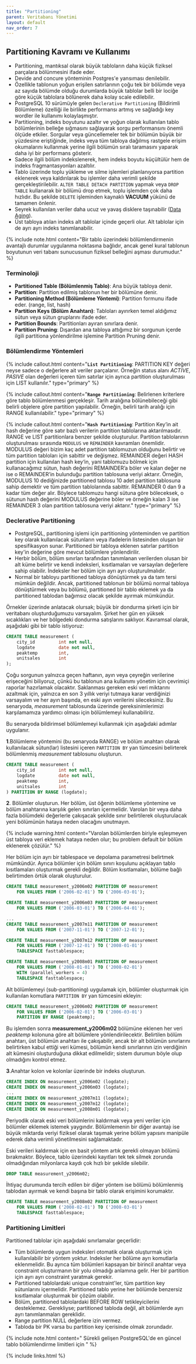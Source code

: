 ```yaml
---
title: "Partitioning"
parent: Veritabanı Yönetimi
layout: default
nav_order: 7
--- 
```


## Partitioning Kavramı ve Kullanımı

- Partitioning, mantıksal olarak büyük tabloların daha küçük fiziksel parçalara bölünmesini ifade eder.
- Devide and concure yönteminin Postgres'e yansıması denilebilir.
- Özellikle tablonun yoğun erişilen satırlarının çoğu tek bir bölümde veya az sayıda bölümde olduğu durumlarda büyük tablolar belli bir lociğe göre küçük tablolara bölünerek daha kolay scale edilebilir.
- PostgreSQL 10 sürümüyle gelen `Declerative Partitioning` (Bildirimli Bölümleme) özelliği ile birlikte performansı artmış ve sağladığı key wordler ile kullanımı kolaylaşmıştır.
- Partitioning, indeks boyutunu azaltır ve yoğun olarak kullanılan tablo bölümlerinin belleğe sığmasını sağlayarak sorgu performansını önemli ölçüde etkiler. Sorgular veya güncellemeler tek bir bölümün büyük bir yüzdesine eriştiğinde, indeks veya tüm tabloya dağılmış rastgele erişim okumalarını kullanmak yerine ilgili bölümün sıralı taramasını yaparak daha iyi bir performans gösterir.
- Sadece ilgili bölüm indekslenerek, hem indeks boyutu küçültülür hem de indeks fragmantasyonları azaltılır.
- Tablo üzerinde toplu yükleme ve silme işlemleri planlanıyorsa partition eklenerek veya kaldırılarak bu işlemler daha verimli şekilde gerçekleştirilebilir. ``ALTER TABLE DETACH PARTITION`` yapmak veya ``DROP TABLE`` kullanarak bir bölümü drop etmek, toplu işlemden çok daha hızlıdır. Bu şekilde `DELETE` işleminden kaynaklı **VACUUM** yükünü de tamamen önlenir.
- Seyrek kullanılan veriler daha ucuz ve yavaş disklere taşınabilir ([Data Aging](mydoc_data_aging.html)).
- Üst tabloya atılan indeks alt tablolar içinde geçerli olur. Alt tablolar için de ayrı ayrı indeks tanımlanabilir.

{% include note.html content="Bir tablo üzerindeki bölümlendirmenin avantajlı durumlar uygulanma noktasına bağlıdır, ancak genel kural tablonun boyutunun veri tabanı sunucusunun fiziksel belleğini aşması durumudur." %}

### Terminoloji

- **Partitioned Table (Bölümlenmiş Tablo)**: Ana büyük tabloya denir.
- **Partition**: Partition edilmiş tablonun her bir bölümüne denir.
- **Partitioning Method (Bölümleme Yöntemi)**: Partition formunu ifade eder. (range, list, hash)
- **Partition Keys (Bölüm Anahtarı)**: Tabloları ayırırken temel aldığımız sütun veya sütun gruplarını ifade eder.
- **Partition Bounds**: Partitionları ayıran sınırlara denir.
- **Partition Pruning**: Dışardan ana tabloya attığımız bir sorgunun içerde ilgili partitiona yönlendirilme işlemine Partition Pruning denir.

### Bölümlendirme Yöntemleri

{% include callout.html content="**`List Partitioning`**: PARTITION KEY değeri neyse sadece o değerlere ait veriler parçalanır. Örneğin status alanı *ACTIVE*, *PASIVE* olan değerleri içeren tüm satırlar için ayrıca partition oluşturulması için LIST kullanılır." type="primary" %}

{% include callout.html content="**`Range Partitioning`**: Belirlenen kriterlere göre tablo bölümlenmesi gerçekleşir. Tarih aralığına bölünebileceği gibi belirli objelere göre partition yapılabilir. Örneğin, belirli tarih aralığı için RANGE kullanılabilir." type="primary" %}

{% include callout.html content="**`Hash Partitioning`**: Partition Key’in ait hash değerine göre satır bazlı verilerin partition tablolarına aktarılmasıdır. RANGE ve LIST partitionlara benzer şekilde oluşturulur. Partition tablolarının oluşturulması sırasında `MODULUS` ve `REMAINDER` kavramları önemlidir. MODULUS değeri bizim kaç adet partition tablomuzun olduğunu belirtir ve tüm partition tabloları için sabittir ve değişmez. REMAINDER değeri HASH partition için kullanılan hash key‘in, yani tablomuzu bölmek için kullanacağımız sütun, hash değerini REMAINDER’a böler ve kalan değer ne ise o REMAINDER’in bulunduğu partition tablosuna veriyi aktarır. Örneğin, MODULUS 10 dediğinizde partitioned tablosu 10 adet partition tablosuna sahip demektir ve tüm partition tablolarında sabittir. REMAINDER 0 dan 9 a kadar tüm değer alır. Böylece tablomuzu hangi sütuna göre böleceksek, o sütunun hash değerini MODULUS değerine böler ve örneğin kalan 3 ise REMAINDER 3 olan partition tablosuna veriyi aktarır." type="primary" %}

### Declerative Partitioning

- PostgreSQL, partitioning işlemi için partitioning yönteminden ve partition key olarak kullanılacak sütunların veya ifadelerin listesinden oluşan bir spesifikasyon sunar. Partitioned bir tabloya eklenen satırlar partition key'in değerine göre mevcut bölümlere yönlendirilir.
- Herbir bölüm, bölüm sınırları tarafından tanımlanan verilerden olusan bir alt küme belirtir ve kendi indeksleri, kısıtlamaları ve varsayılan değerlere sahip olabilir. İndeksler her bölüm için ayrı ayrı oluşturulmalıdır.
- Normal bir tabloyu partitioned tabloya dönüştürmek ya da tam tersi mümkün değildir. Ancak, partitioned tablonun bir bölümü normal tabloya dönüştürmek veya bu bölümü, partitioned bir tablo eklemek ya da partitioned tablodan bağımsız olacak şekilde ayırmak mümkündür.

Örnekler üzerinde anlatacak olursak; büyük bir dondurma şirketi için bir veritabanı oluşturduğumuzu varsayalım. Şirket her gün en yüksek sıcaklıkları ve her bölgedeki dondurma satışlarını saklıyor. Kavramsal olarak, aşağıdaki gibi bir tablo istiyoruz:

```sql
CREATE TABLE measurement (
    city_id         int not null,
    logdate         date not null,
    peaktemp        int,
    unitsales       int
);
```

Çoğu sorgunun yalnızca geçen haftanın, ayın veya çeyreğin verilerine erişeceğini biliyoruz, çünkü bu tablonun ana kullanımı yönetim için çevrimiçi raporlar hazırlamak olacaktır. Saklanması gereken eski veri miktarını azaltmak için, yalnızca en son 3 yıllık veriyi tutmaya karar verdiğinizi varsayalım ve her ayın başında, en eski ayın verilerini sileceksiniz. Bu senaryoda, *measurement* tablosunda üzerinde gereksinimlerimizi karşılamamıza yardımcı olması için bölümlemeyi kullanabiliriz.

Bu senaryoda bildirimsel bölümlemeyi kullanmak için aşağıdaki adımlar uygulanır.

**1**.Bölümleme yöntemini (bu senaryoda RANGE) ve bölüm anahtarı olarak kullanılacak sütun(lar) listesini içeren ``PARTITION BY`` yan tümcesini belirterek bölümlenmiş *measurement* tablosunu oluşturun.

```sql
CREATE TABLE measurement (
    city_id         int not null,
    logdate         date not null,
    peaktemp        int,
    unitsales       int
) PARTITION BY RANGE (logdate);
```

**2**. Bölümler oluşturun. Her bölüm, üst öğenin bölümleme yöntemine ve bölüm anahtarına karşılık gelen sınırları içermelidir. Varolan bir veya daha fazla bölümdeki değerlerle çakışacak şekilde sınır belirtilerek oluşturulacak yeni bölümünün hataya neden olacağını unutmayın.

{% include warning.html content="Varolan bölümlerden biriyle eşleşmeyen üst tabloya veri eklemek hataya neden olur; bu problem default bir bölüm eklenerek çözülür." %}

Her bölüm için ayrı bir tablespace ve depolama parametresi belirtmek mümkündür. Ayrıca bölümler için bölüm sınırı koşulunu açıklayan tablo kısıtlamaları oluşturmak gerekli değildir. Bölüm kısıtlamaları, bölüme bağlı belirtimden örtük olarak oluşturulur.

```sql
CREATE TABLE measurement_y2006m02 PARTITION OF measurement
    FOR VALUES FROM ('2006-02-01') TO ('2006-03-01');

CREATE TABLE measurement_y2006m03 PARTITION OF measurement
    FOR VALUES FROM ('2006-03-01') TO ('2006-04-01');

...
CREATE TABLE measurement_y2007m11 PARTITION OF measurement
    FOR VALUES FROM ('2007-11-01') TO ('2007-12-01');

CREATE TABLE measurement_y2007m12 PARTITION OF measurement
    FOR VALUES FROM ('2007-12-01') TO ('2008-01-01')
    TABLESPACE fasttablespace;

CREATE TABLE measurement_y2008m01 PARTITION OF measurement
    FOR VALUES FROM ('2008-01-01') TO ('2008-02-01')
    WITH (parallel_workers = 4)
    TABLESPACE fasttablespace;
```

Alt bölümlemeyi (sub-partitioning) uygulamak için, bölümler oluşturmak için kullanılan komutlara ``PARTITION BY`` yan tümcesini ekleyin:

```sql
CREATE TABLE measurement_y2006m02 PARTITION OF measurement
    FOR VALUES FROM ('2006-02-01') TO ('2006-03-01')
    PARTITION BY RANGE (peaktemp);
```

Bu işlemden sonra **measurement_y2006m02** bölümüne eklenen her veri *peaktemp* kolonuna göre alt bölümlere yönlendirilecektir. Belirtilen bölüm anahtarı, üst bölümün anahtarı ile çakışabilir, ancak bir alt bölümün sınırlarını belirtirken kabul ettiği veri kümesi, bölümün kendi sınırlarının izin verdiğinin alt kümesini oluşturduğuna dikkat edilmelidir; sistem durumun böyle olup olmadığını kontrol etmez.

**3**.Anahtar kolon ve kolonlar üzerinde bir indeks oluşturun.

```sql
CREATE INDEX ON measurement_y2006m02 (logdate);
CREATE INDEX ON measurement_y2006m03 (logdate);
...
CREATE INDEX ON measurement_y2007m11 (logdate);
CREATE INDEX ON measurement_y2007m12 (logdate);
CREATE INDEX ON measurement_y2008m01 (logdate);
```

Periyodik olarak eski veri bölümlerini kaldırmak veya yeni veriler için bölümler eklemek istemek yaygındır. Bölümlemenin bir diğer avantajı ise büyük miktarda veriyi fiziksel olarak taşımak yerine bölüm yapısını manipüle ederek daha verimli yönetilmesini sağlamaktadır.

Eski verileri kaldırmak için en basit yöntem artık gerekli olmayan bölümü bırakmaktır. Böylece, tablo üzerindeki kayıtları tek tek silmek zorunda olmadığından milyonlarca kaydı çok hızlı bir şekilde silebilir.

```sql
DROP TABLE measurement_y2006m02;
```

İhtiyaç durumunda tercih edilen bir diğer yöntem ise bölümü bölümlenmiş tablodan ayırmak ve kendi başına bir tablo olarak erişimini korumaktır.

```sql
CREATE TABLE measurement_y2008m02 PARTITION OF measurement
    FOR VALUES FROM ('2008-02-01') TO ('2008-03-01')
    TABLESPACE fasttablespace;
```

### Partitioning Limitleri

Partitioned tablolar için aşağıdaki sınırlamalar geçerlidir:

- Tüm bölümlerde uygun indeksleri otomatik olarak oluşturmak için kullanılabilir bir yöntem yoktur. Indeksler her bölüme ayrı komutlarla eklenmelidir. Bu ayrıca tüm bölümleri kapsayan bir birincil anahtar veya constraint oluşturmanın bir yolu olmadığı anlamına gelir. Her bir partition için ayrı ayrı constraint yaratmak gerekir.
- Partitioned tablolardaki unique constraint'ler, tüm partition key sütunlarını içermelidir. Partitioned tablo yerine her bölümde benzersiz kısıtlamalar oluşturmak bir çözüm olabilir.
- Bölüm, partitioned tablolardaki BEFORE ROW tetikleyicilerini desteklemez. Gerekliyse; partitioned tabloda değil, alt bölümlerde ayrı ayrı tanımlanmaları gereklidir.
- Range partition NULL değerlere izin vermez.
- Tabloda bir PK varsa bu partition key içerisinde olmak zorundadır.

{% include note.html content=" Sürekli gelişen PostgreSQL'de en güncel tablo bölümlendirme limitleri için [](https://www.postgresql.org/docs/current/ddl-partitioning.html)" %}

{% include links.html %}
